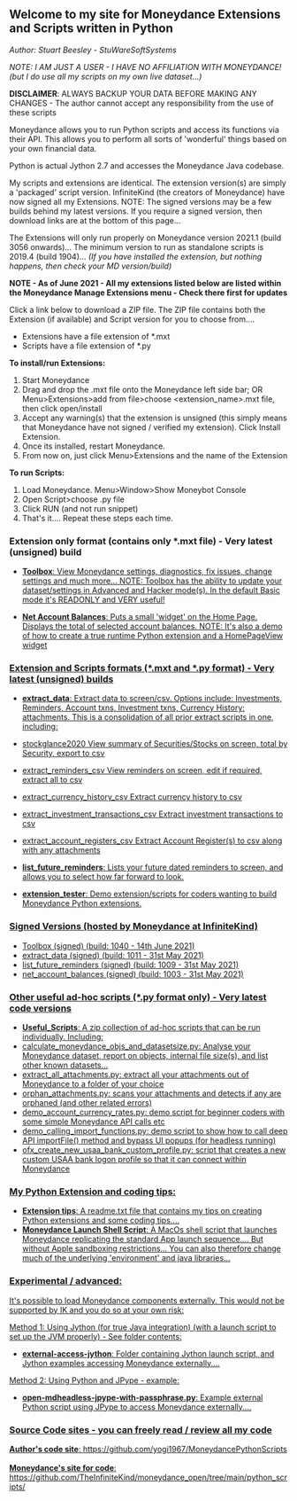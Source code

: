 ## Welcome to my site for Moneydance Extensions and Scripts written in Python

_Author: Stuart Beesley - StuWareSoftSystems_

_NOTE: I AM JUST A USER - I HAVE NO AFFILIATION WITH MONEYDANCE! (but I do use all my scripts on my own live dataset...)_

**DISCLAIMER**: ALWAYS BACKUP YOUR DATA BEFORE MAKING ANY CHANGES - The author cannot accept any responsibility from the use of these scripts

Moneydance allows you to run Python scripts and access its functions via their API.
This allows you to perform all sorts of 'wonderful' things based on your own financial data.

Python is actual Jython 2.7 and accesses the Moneydance Java codebase.

My scripts and extensions are identical. The extension version(s) are simply a 'packaged' script version. 
InfiniteKind (the creators of Moneydance) have now signed all my Extensions. NOTE: The signed versions may be a few builds behind my latest versions.
If you require a signed version, then download links are at the bottom of this page...

The Extensions will only run properly on Moneydance version 2021.1 (build 3056 onwards)...
The minimum version to run as standalone scripts is 2019.4 (build 1904)...
_(If you have installed the extension, but nothing happens, then check your MD version/build)_


**NOTE - As of June 2021 - All my extensions listed below are listed within the Moneydance Manage Extensions menu - Check there first for updates**


Click a link below to download a ZIP file. The ZIP file contains both the Extension (if available) and Script version for you to choose from....
- Extensions have a file extension of *.mxt
- Scripts have a file extension of *.py

**To install/run Extensions:**
1) Start Moneydance
2) Drag and drop the .mxt file onto the Moneydance left side bar; OR Menu>Extensions>add from file>choose <extension_name>.mxt file, then click open/install
3) Accept any warning(s) that the extension is unsigned (this simply means that Moneydance have not signed / verified my extension). Click Install Extension.
4) Once its installed, restart Moneydance.
5) From now on, just click Menu>Extensions and the name of the Extension

**To run Scripts:**
1) Load Moneydance. Menu>Window>Show Moneybot Console
2) Open Script>choose <scriptname>.py file
3) Click RUN (and not run snippet)
4) That's it.... Repeat these steps each time.

### Extension only format (contains only *.mxt file) - Very latest (unsigned) build
- <a href="https://github.com/yogi1967/MoneydancePythonScripts/raw/master/toolbox.zip">**Toolbox**: View Moneydance settings, diagnostics, fix issues, change settings and much more...
NOTE: Toolbox has the ability to update your dataset/settings in Advanced and Hacker mode(s). In the default Basic mode it's READONLY and VERY useful!

- <a href="https://github.com/yogi1967/MoneydancePythonScripts/raw/master/net_account_balances.zip">**Net Account Balances**: Puts a small 'widget' on the Home Page. Displays the total of selected account balances.
NOTE: It's also a demo of how to create a true runtime Python extension and a HomePageView widget


### Extension and Scripts formats (*.mxt and *.py format) - Very latest (unsigned) builds
-  <a href="https://github.com/yogi1967/MoneydancePythonScripts/raw/master/extract_data.zip">**extract_data**: Extract data to screen/csv. Options include: Investments, Reminders, Account txns, Investment txns, Currency History; attachments. This is a consolidation of all prior extract scripts in one, including: 
- stockglance2020                       View summary of Securities/Stocks on screen, total by Security, export to csv
- extract_reminders_csv                 View reminders on screen, edit if required, extract all to csv
- extract_currency_history_csv          Extract currency history to csv
- extract_investment_transactions_csv   Extract investment transactions to csv
- extract_account_registers_csv         Extract Account Register(s) to csv along with any attachments

-  <a href="https://github.com/yogi1967/MoneydancePythonScripts/raw/master/list_future_reminders.zip">**list_future_reminders**: Lists your future dated reminders to screen, and allows you to select how far forward to look.

-  <a href="https://github.com/yogi1967/MoneydancePythonScripts/raw/master/extension_tester.zip">**extension_tester**: Demo extension/scripts for coders wanting to build Moneydance Python extensions.

### Signed Versions (hosted by Moneydance at InfiniteKind)
- <a href="https://infinitekind.com/app/md/extensions/toolbox.mxt">Toolbox (signed) (build: 1040 - 14th June 2021)
- <a href="https://infinitekind.com/app/md/extensions/extract_data.mxt">extract_data (signed) (build: 1011 - 31st May 2021)
- <a href="https://infinitekind.com/app/md/extensions/list_future_reminders.mxt">list_future_reminders (signed) (build: 1009 - 31st May 2021)
- <a href="https://infinitekind.com/app/md/extensions/net_account_balances.mxt">net_account_balances (signed) (build: 1003 - 31st May 2021)


### Other useful ad-hoc scripts (*.py format only) - Very latest code versions
-  <a href="https://github.com/yogi1967/MoneydancePythonScripts/raw/master/useful_scripts.zip">**Useful_Scripts**: A zip collection of ad-hoc scripts that can be run individually. Including:
  - calculate_moneydance_objs_and_datasetsize.py: Analyse your Moneydance dataset, report on objects, internal file size(s), and list other known datasets...
  - extract_all_attachments.py: extract all your attachments out of Moneydance to a folder of your choice
  - orphan_attachments.py: scans your attachments and detects if any are orphaned (and other related errors)
  - demo_account_currency_rates.py: demo script for beginner coders with some simple Moneydance API calls etc
  - demo_calling_import_functions.py: demo script to show how to call deep API importFile() method and bypass UI popups (for headless running)
  - ofx_create_new_usaa_bank_custom_profile.py: script that creates a new custom USAA bank logon profile so that it can connect within Moneydance


### My Python Extension and coding tips:
-  <a href="https://github.com/yogi1967/MoneydancePythonScripts/raw/master/source/extension_tester/readme.txt">**Extension tips**: A readme.txt file that contains my tips on creating Python extensions and some coding tips....
-  <a href="https://github.com/yogi1967/MoneydancePythonScripts/raw/master/launch-moneydance.sh">**Moneydance Launch Shell Script**: A MacOs shell script that launches Moneydance replicating the standard App launch sequence.... But without Apple sandboxing restrictions... You can also therefore change much of the underlying 'environment' and java libraries...


### Experimental / advanced:
It's possible to load Moneydance components externally. This would not be supported by IK and you do so at your own risk:

Method 1: Using Jython (for true Java integration) (with a launch script to set up the JVM properly) - See folder contents: 

-  <a href="https://github.com/yogi1967/MoneydancePythonScripts/raw/master/external-access-jython">**external-access-jython**: Folder containing Jython launch script, and Jython examples accessing Moneydance externally....

Method 2: Using Python and JPype - example:
-  <a href="https://github.com/yogi1967/MoneydancePythonScripts/raw/master/external-access-python-jpype/open-mdheadless-jpype-with-passphrase.py">**open-mdheadless-jpype-with-passphrase.py**: Example external Python script using JPype to access Moneydance externally....



### Source Code sites - you can freely read / review all my code
<a href="https://github.com/yogi1967/MoneydancePythonScripts">**Author's code site**: https://github.com/yogi1967/MoneydancePythonScripts
<BR><BR>
<a href="https://github.com/TheInfiniteKind/moneydance_open/tree/main/python_scripts/">**Moneydance's site for code**: https://github.com/TheInfiniteKind/moneydance_open/tree/main/python_scripts/
